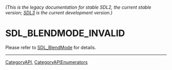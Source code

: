 ###### (This is the legacy documentation for stable SDL2, the current stable version; [SDL3](https://wiki.libsdl.org/SDL3/) is the current development version.)
# SDL_BLENDMODE_INVALID

Please refer to [SDL_BlendMode](SDL_BlendMode) for details.

----
[CategoryAPI](CategoryAPI), [CategoryAPIEnumerators](CategoryAPIEnumerators)


